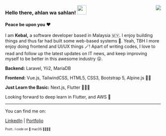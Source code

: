 ### Hello there, ahlan wa sahlan! <img src="https://github.com/miqbalhakim/miqbalhakim/blob/master/wave.gif" width="30px"> <img align="right" src="https://visitor-badge.laobi.icu/badge?page_id=miqbalhakim.miqbalhakim">

#### Peace be upon you ❤️

I am **Kebal,** a software developer based in Malaysia 🇲🇾. I enjoy building things and thus far had built some web-based systems 🧶. Yeah, TBH I more enjoy doing frontend and UI/UX things 🪄! Apart of writing codes, I love to read and follow up the latest updates on IT news, and keep improving myself to be better in this awesome industry 😮. 


**Backend:** Laravel, Yii2, MariaDB

**Frontend:** Vue.js, TailwindCSS, HTML5, CSS3, Bootstrap 5, Alpine.js 💅🏻

**Just Learn the Basic:** Next.js, Flutter 🙇🏻‍♂️

Looking forward to deep learn in Flutter, and AWS 🤔

___

You can find me on:

<a href="https://www.linkedin.com/in/miqbalhakim05">LinkedIn</a>&nbsp;|&nbsp;<a href="https://miqbalhakim.github.io">Portfolio</a>&nbsp;

<sub><sup>Psstt.. I code on  macOS 👨🏻‍💻🙄</sub></sup>
